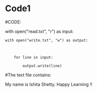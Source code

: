 # Code1

#CODE:

with open("read.txt", "r") as input:

   

    with open("write.txt", "w") as output:

       

        for line in input:

            output.write(line)

#The text file contains:

My name is Ishita Shetty. Happy Learning !!
            
